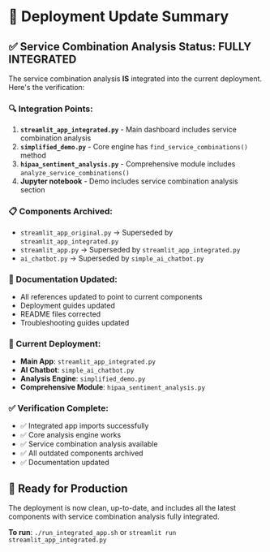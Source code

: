 # 🎉 Deployment Update Summary

## ✅ Service Combination Analysis Status: **FULLY INTEGRATED**

The service combination analysis **IS** integrated into the current deployment. Here's the verification:

### 🔍 Integration Points:
1. **`streamlit_app_integrated.py`** - Main dashboard includes service combination analysis
2. **`simplified_demo.py`** - Core engine has `find_service_combinations()` method
3. **`hipaa_sentiment_analysis.py`** - Comprehensive module includes `analyze_service_combinations()`
4. **Jupyter notebook** - Demo includes service combination analysis section

### 📋 Components Archived:
- `streamlit_app_original.py` → Superseded by `streamlit_app_integrated.py`
- `streamlit_app.py` → Superseded by `streamlit_app_integrated.py`  
- `ai_chatbot.py` → Superseded by `simple_ai_chatbot.py`

### 📝 Documentation Updated:
- All references updated to point to current components
- Deployment guides updated
- README files corrected
- Troubleshooting guides updated

### 🚀 Current Deployment:
- **Main App**: `streamlit_app_integrated.py`
- **AI Chatbot**: `simple_ai_chatbot.py`
- **Analysis Engine**: `simplified_demo.py`
- **Comprehensive Module**: `hipaa_sentiment_analysis.py`

### ✅ Verification Complete:
- ✅ Integrated app imports successfully
- ✅ Core analysis engine works
- ✅ Service combination analysis available
- ✅ All outdated components archived
- ✅ Documentation updated

## 🎯 Ready for Production

The deployment is now clean, up-to-date, and includes all the latest components with service combination analysis fully integrated.

**To run**: `./run_integrated_app.sh` or `streamlit run streamlit_app_integrated.py`
